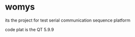 # womys

 its the project for test serial communication sequence platform

 code plat is the QT 5.9.9
